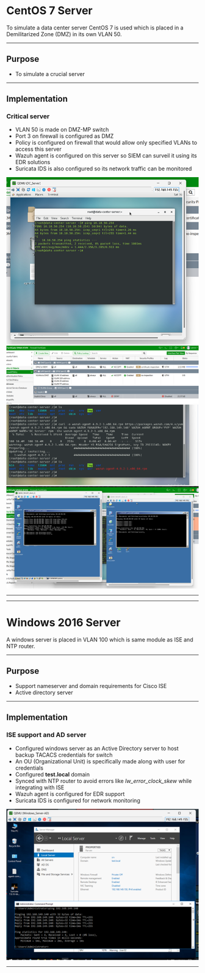 # CentOS 7 Server

To simulate a data center server CentOS 7 is used which is placed in a Demilitarized Zone (DMZ) in its own VLAN 50.

---

## Purpose
- To simulate a crucial server

---

## Implementation

### Critical server
- VLAN 50 is made on DMZ-MP switch
- Port 3 on firewall is configured as DMZ
- Policy is configured on firewall that would allow only specified VLANs to access this server
- Wazuh agent is configured on this server so SIEM can surveil it using its EDR solutions
- Suricata IDS is also configured so its network traffic can be monitored

![centosping](/assets/screenshots/servers/dc3.png)
![dmzpolicy](/assets/screenshots/servers/dc2.png)
![agent](/assets/screenshots/servers/wazuh_agent_centos.png)
![centosping2](/assets/screenshots/servers/dc4.png)

---
---

# Windows 2016 Server

A windows server is placed in VLAN 100 which is same module as ISE and NTP router.

---

## Purpose
- Support nameserver and domain requirements for Cisco ISE
- Active directory server

---  

## Implementation

### ISE support and AD server
- Configured windows server as an Active Directory server to host backup TACACS credentials for switch
- An OU (Organizational Unit) is specifically made along with user for credentials
- Configured **test.local** domain
- Synced with NTP router to avoid errors like *lw_error_clock_skew* while integrating with ISE
- Wazuh agent is configured for EDR support
- Suricata IDS is configured for network monitoring

![winsrv](/assets/screenshots/servers/win1.png)

---
